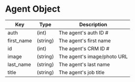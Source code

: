 # Agent Object

| Key | Type | Description
| - | - | -
| auth | (int) | The agent's auth ID #
| first_name | (string) | The agent's first name
| id | (int) | The agent's CRM ID #
| image | (string) | The agent's image/photo URL
| last_name | (string) | The agent's last name
| title | (string) | The agent's job title
